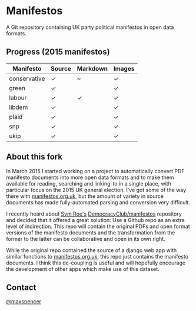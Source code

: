 # Manifestos

A Git repository containing UK party political manifestos in open data formats.

## Progress (2015 manifestos)

Manifesto    | Source | Markdown | Images
-------------|--------|----------|-------
conservative | ✓ | ~ | ✓
green        | ✓ |  | ✓
labour       | ✓ | ✓ | ✓
libdem       | ✓ |  | ✓
plaid        | ✓ |  | ✓
snp          | ✓ |  | ✓
ukip         | ✓ |  | ✓

## About this fork

In March 2015 I started working on a project to automatically convert PDF
manifesto documents into more open data formats and to make them available for
reading, searching and linking-to in a single place, with particular focus on
the 2015 UK general election. I've got some of the way there with
[manifestos.org.uk](http://manifestos.org.uk), but the amount of variety in
source documents has made fully-automated parsing and conversion very difficult.

I recently heard about [Sym Roe's](https://github.com/symroe)
[DemocracyClub/manifestos](https://github.com/DemocracyClub/manifestos)
repository and decided that it offered a great solution: Use a Github repo as an
extra level of indirection. This repo will contain the original PDFs and open
format versions of the manifesto documents and the transformation from the
former to the latter can be collaborative and open in its own right.

While the original repo contained the source of a django web app with similar
functions to [manifestos.org.uk](http://manifestos.org.uk), this repo just
contains the manifesto documents. I think this de-coupling is useful and will
hopefully encourage the development of other apps which make use of this
dataset.

## Contact

[@maxspencer](https://twitter.com/maxspencer)
